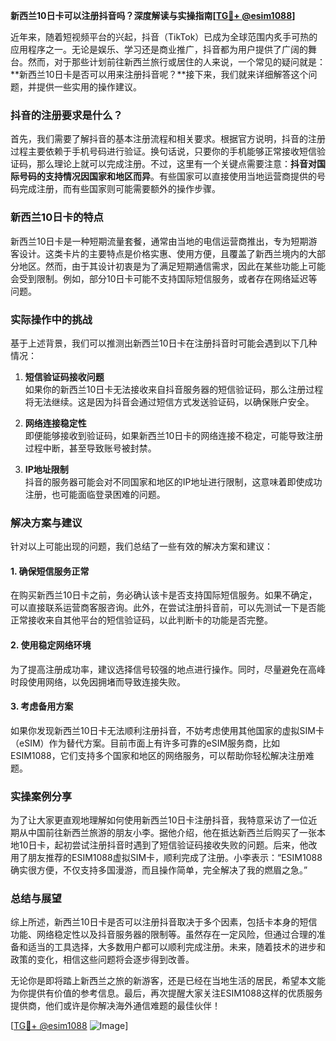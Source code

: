 **新西兰10日卡可以注册抖音吗？深度解读与实操指南[[TG💪+ @esim1088](https://t.me/s/esim1088)]**

近年来，随着短视频平台的兴起，抖音（TikTok）已成为全球范围内炙手可热的应用程序之一。无论是娱乐、学习还是商业推广，抖音都为用户提供了广阔的舞台。然而，对于那些计划前往新西兰旅行或居住的人来说，一个常见的疑问就是：**新西兰10日卡是否可以用来注册抖音呢？**接下来，我们就来详细解答这个问题，并提供一些实用的操作建议。

### 抖音的注册要求是什么？

首先，我们需要了解抖音的基本注册流程和相关要求。根据官方说明，抖音的注册过程主要依赖于手机号码进行验证。换句话说，只要你的手机能够正常接收短信验证码，那么理论上就可以完成注册。不过，这里有一个关键点需要注意：**抖音对国际号码的支持情况因国家和地区而异**。有些国家可以直接使用当地运营商提供的号码完成注册，而有些国家则可能需要额外的操作步骤。

### 新西兰10日卡的特点

新西兰10日卡是一种短期流量套餐，通常由当地的电信运营商推出，专为短期游客设计。这类卡片的主要特点是价格实惠、使用方便，且覆盖了新西兰境内的大部分地区。然而，由于其设计初衷是为了满足短期通信需求，因此在某些功能上可能会受到限制。例如，部分10日卡可能不支持国际短信服务，或者存在网络延迟等问题。

### 实际操作中的挑战

基于上述背景，我们可以推测出新西兰10日卡在注册抖音时可能会遇到以下几种情况：

1. **短信验证码接收问题**  
   如果你的新西兰10日卡无法接收来自抖音服务器的短信验证码，那么注册过程将无法继续。这是因为抖音会通过短信方式发送验证码，以确保账户安全。

2. **网络连接稳定性**  
   即便能够接收到验证码，如果新西兰10日卡的网络连接不稳定，可能导致注册过程中断，甚至导致账号被封禁。

3. **IP地址限制**  
   抖音的服务器可能会对不同国家和地区的IP地址进行限制，这意味着即使成功注册，也可能面临登录困难的问题。

### 解决方案与建议

针对以上可能出现的问题，我们总结了一些有效的解决方案和建议：

#### 1. 确保短信服务正常
在购买新西兰10日卡之前，务必确认该卡是否支持国际短信服务。如果不确定，可以直接联系运营商客服咨询。此外，在尝试注册抖音前，可以先测试一下是否能正常接收来自其他平台的短信验证码，以此判断卡的功能是否完整。

#### 2. 使用稳定网络环境
为了提高注册成功率，建议选择信号较强的地点进行操作。同时，尽量避免在高峰时段使用网络，以免因拥堵而导致连接失败。

#### 3. 考虑备用方案
如果你发现新西兰10日卡无法顺利注册抖音，不妨考虑使用其他国家的虚拟SIM卡（eSIM）作为替代方案。目前市面上有许多可靠的eSIM服务商，比如ESIM1088，它们支持多个国家和地区的网络服务，可以帮助你轻松解决注册难题。

### 实操案例分享

为了让大家更直观地理解如何使用新西兰10日卡注册抖音，我特意采访了一位近期从中国前往新西兰旅游的朋友小李。据他介绍，他在抵达新西兰后购买了一张本地10日卡，起初尝试注册抖音时遇到了短信验证码接收失败的问题。后来，他改用了朋友推荐的ESIM1088虚拟SIM卡，顺利完成了注册。小李表示：“ESIM1088确实很方便，不仅支持多国漫游，而且操作简单，完全解决了我的燃眉之急。”

### 总结与展望

综上所述，新西兰10日卡是否可以注册抖音取决于多个因素，包括卡本身的短信功能、网络稳定性以及抖音服务器的限制等。虽然存在一定风险，但通过合理的准备和适当的工具选择，大多数用户都可以顺利完成注册。未来，随着技术的进步和政策的变化，相信这些问题将会逐步得到改善。

无论你是即将踏上新西兰之旅的新游客，还是已经在当地生活的居民，希望本文能为你提供有价值的参考信息。最后，再次提醒大家关注ESIM1088这样的优质服务提供商，他们或许是你解决海外通信难题的最佳伙伴！

[[TG💪+ @esim1088](https://t.me/s/esim1088) ![Image](https://i.postimg.cc/4NQfJmqS/Snipaste-2025-05-13-00-14-12.png)]